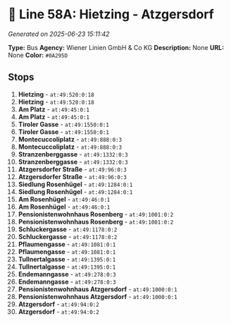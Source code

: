 # 🚌 Line 58A: Hietzing - Atzgersdorf

*Generated on 2025-06-23 15:11:42*

**Type:** Bus
**Agency:** Wiener Linien GmbH & Co KG
**Description:** None
**URL:** None
**Color:** `#0A295D`

## Stops

1. **Hietzing** - `at:49:520:0:18`
2. **Hietzing** - `at:49:520:0:18`
3. **Am Platz** - `at:49:45:0:1`
4. **Am Platz** - `at:49:45:0:1`
5. **Tiroler Gasse** - `at:49:1550:0:1`
6. **Tiroler Gasse** - `at:49:1550:0:1`
7. **Montecuccoliplatz** - `at:49:888:0:3`
8. **Montecuccoliplatz** - `at:49:888:0:3`
9. **Stranzenberggasse** - `at:49:1332:0:3`
10. **Stranzenberggasse** - `at:49:1332:0:3`
11. **Atzgersdorfer Straße** - `at:49:96:0:3`
12. **Atzgersdorfer Straße** - `at:49:96:0:3`
13. **Siedlung Rosenhügel** - `at:49:1284:0:1`
14. **Siedlung Rosenhügel** - `at:49:1284:0:1`
15. **Am Rosenhügel** - `at:49:46:0:1`
16. **Am Rosenhügel** - `at:49:46:0:1`
17. **Pensionistenwohnhaus Rosenberg** - `at:49:1001:0:2`
18. **Pensionistenwohnhaus Rosenberg** - `at:49:1001:0:2`
19. **Schluckergasse** - `at:49:1178:0:2`
20. **Schluckergasse** - `at:49:1178:0:2`
21. **Pflaumengasse** - `at:49:1081:0:1`
22. **Pflaumengasse** - `at:49:1081:0:1`
23. **Tullnertalgasse** - `at:49:1395:0:1`
24. **Tullnertalgasse** - `at:49:1395:0:1`
25. **Endemanngasse** - `at:49:278:0:3`
26. **Endemanngasse** - `at:49:278:0:3`
27. **Pensionistenwohnhaus Atzgersdorf** - `at:49:1000:0:1`
28. **Pensionistenwohnhaus Atzgersdorf** - `at:49:1000:0:1`
29. **Atzgersdorf** - `at:49:94:0:2`
30. **Atzgersdorf** - `at:49:94:0:2`